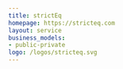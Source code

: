 ```yaml
---
title: strictEq
homepage: https://stricteq.com
layout: service
business_models:
- public-private
logo: /logos/stricteq.svg
---
```


<!-- TODO -->
